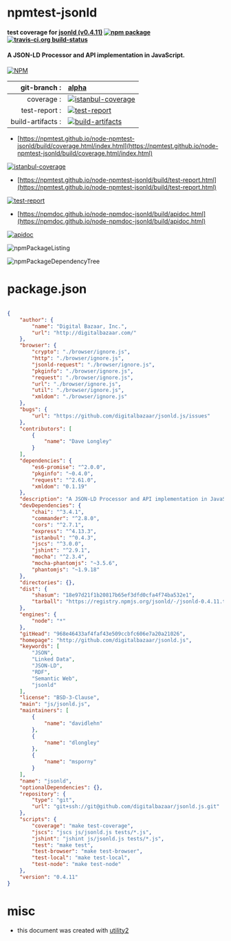 # npmtest-jsonld

#### test coverage for  [jsonld (v0.4.11)](http://github.com/digitalbazaar/jsonld.js)  [![npm package](https://img.shields.io/npm/v/npmtest-jsonld.svg?style=flat-square)](https://www.npmjs.org/package/npmtest-jsonld) [![travis-ci.org build-status](https://api.travis-ci.org/npmtest/node-npmtest-jsonld.svg)](https://travis-ci.org/npmtest/node-npmtest-jsonld)

#### A JSON-LD Processor and API implementation in JavaScript.

[![NPM](https://nodei.co/npm/jsonld.png?downloads=true&downloadRank=true&stars=true)](https://www.npmjs.com/package/jsonld)

| git-branch : | [alpha](https://github.com/npmtest/node-npmtest-jsonld/tree/alpha)|
|--:|:--|
| coverage : | [![istanbul-coverage](https://npmtest.github.io/node-npmtest-jsonld/build/coverage.badge.svg)](https://npmtest.github.io/node-npmtest-jsonld/build/coverage.html/index.html)|
| test-report : | [![test-report](https://npmtest.github.io/node-npmtest-jsonld/build/test-report.badge.svg)](https://npmtest.github.io/node-npmtest-jsonld/build/test-report.html)|
| build-artifacts : | [![build-artifacts](https://npmtest.github.io/node-npmtest-jsonld/glyphicons_144_folder_open.png)](https://github.com/npmtest/node-npmtest-jsonld/tree/gh-pages/build)|

- [https://npmtest.github.io/node-npmtest-jsonld/build/coverage.html/index.html](https://npmtest.github.io/node-npmtest-jsonld/build/coverage.html/index.html)

[![istanbul-coverage](https://npmtest.github.io/node-npmtest-jsonld/build/screenCapture.buildCi.browser.%252Ftmp%252Fbuild%252Fcoverage.lib.html.png)](https://npmtest.github.io/node-npmtest-jsonld/build/coverage.html/index.html)

- [https://npmtest.github.io/node-npmtest-jsonld/build/test-report.html](https://npmtest.github.io/node-npmtest-jsonld/build/test-report.html)

[![test-report](https://npmtest.github.io/node-npmtest-jsonld/build/screenCapture.buildCi.browser.%252Ftmp%252Fbuild%252Ftest-report.html.png)](https://npmtest.github.io/node-npmtest-jsonld/build/test-report.html)

- [https://npmdoc.github.io/node-npmdoc-jsonld/build/apidoc.html](https://npmdoc.github.io/node-npmdoc-jsonld/build/apidoc.html)

[![apidoc](https://npmdoc.github.io/node-npmdoc-jsonld/build/screenCapture.buildCi.browser.%252Ftmp%252Fbuild%252Fapidoc.html.png)](https://npmdoc.github.io/node-npmdoc-jsonld/build/apidoc.html)

![npmPackageListing](https://npmtest.github.io/node-npmtest-jsonld/build/screenCapture.npmPackageListing.svg)

![npmPackageDependencyTree](https://npmtest.github.io/node-npmtest-jsonld/build/screenCapture.npmPackageDependencyTree.svg)



# package.json

```json

{
    "author": {
        "name": "Digital Bazaar, Inc.",
        "url": "http://digitalbazaar.com/"
    },
    "browser": {
        "crypto": "./browser/ignore.js",
        "http": "./browser/ignore.js",
        "jsonld-request": "./browser/ignore.js",
        "pkginfo": "./browser/ignore.js",
        "request": "./browser/ignore.js",
        "url": "./browser/ignore.js",
        "util": "./browser/ignore.js",
        "xmldom": "./browser/ignore.js"
    },
    "bugs": {
        "url": "https://github.com/digitalbazaar/jsonld.js/issues"
    },
    "contributors": [
        {
            "name": "Dave Longley"
        }
    ],
    "dependencies": {
        "es6-promise": "^2.0.0",
        "pkginfo": "~0.4.0",
        "request": "^2.61.0",
        "xmldom": "0.1.19"
    },
    "description": "A JSON-LD Processor and API implementation in JavaScript.",
    "devDependencies": {
        "chai": "^3.4.1",
        "commander": "^2.8.0",
        "cors": "^2.7.1",
        "express": "^4.13.3",
        "istanbul": "^0.4.3",
        "jscs": "^3.0.0",
        "jshint": "^2.9.1",
        "mocha": "^2.3.4",
        "mocha-phantomjs": "~3.5.6",
        "phantomjs": "~1.9.18"
    },
    "directories": {},
    "dist": {
        "shasum": "18e97d21f1b20817b65ef3dfd0cfa4f74ba532e1",
        "tarball": "https://registry.npmjs.org/jsonld/-/jsonld-0.4.11.tgz"
    },
    "engines": {
        "node": "*"
    },
    "gitHead": "968e46433af4faf43e509ccbfc606e7a20a21026",
    "homepage": "http://github.com/digitalbazaar/jsonld.js",
    "keywords": [
        "JSON",
        "Linked Data",
        "JSON-LD",
        "RDF",
        "Semantic Web",
        "jsonld"
    ],
    "license": "BSD-3-Clause",
    "main": "js/jsonld.js",
    "maintainers": [
        {
            "name": "davidlehn"
        },
        {
            "name": "dlongley"
        },
        {
            "name": "msporny"
        }
    ],
    "name": "jsonld",
    "optionalDependencies": {},
    "repository": {
        "type": "git",
        "url": "git+ssh://git@github.com/digitalbazaar/jsonld.js.git"
    },
    "scripts": {
        "coverage": "make test-coverage",
        "jscs": "jscs js/jsonld.js tests/*.js",
        "jshint": "jshint js/jsonld.js tests/*.js",
        "test": "make test",
        "test-browser": "make test-browser",
        "test-local": "make test-local",
        "test-node": "make test-node"
    },
    "version": "0.4.11"
}
```



# misc
- this document was created with [utility2](https://github.com/kaizhu256/node-utility2)

